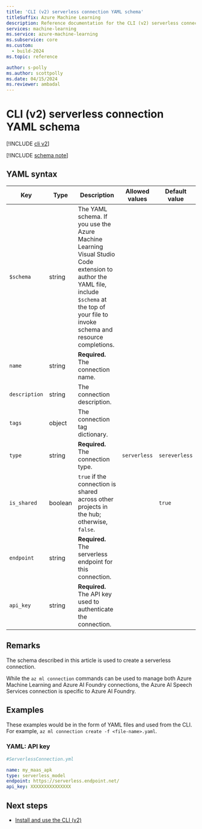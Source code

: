 ```yaml
---
title: 'CLI (v2) serverless connection YAML schema'
titleSuffix: Azure Machine Learning
description: Reference documentation for the CLI (v2) serverless connections YAML schema.
services: machine-learning
ms.service: azure-machine-learning
ms.subservice: core
ms.custom:
  - build-2024
ms.topic: reference

author: s-polly
ms.author: scottpolly
ms.date: 04/15/2024
ms.reviewer: ambadal
---
```


# CLI (v2) serverless connection YAML schema

[!INCLUDE [cli v2](includes/machine-learning-cli-v2.md)]

[!INCLUDE [schema note](includes/machine-learning-preview-old-json-schema-note.md)]

## YAML syntax

| Key | Type | Description | Allowed values | Default value |
| --- | ---- | ----------- | -------------- | ------------- |
| `$schema` | string | The YAML schema. If you use the Azure Machine Learning Visual Studio Code extension to author the YAML file, include `$schema` at the top of your file to invoke schema and resource completions. | | |
| `name` | string | **Required.** The connection name. | | |
| `description` | string | The connection description. | | |
| `tags` | object | The connection tag dictionary. | | |
| `type` | string | **Required.** The connection type. | `serverless` | `sereverless` |
| `is_shared` | boolean | `true` if the connection is shared across other projects in the hub; otherwise, `false`. | | `true` |
| `endpoint` | string | **Required.** The serverless endpoint for this connection. | | |
| `api_key` | string | **Required.** The API key used to authenticate the connection. | | |

## Remarks

The schema described in this article is used to create a serverless connection.

While the `az ml connection` commands can be used to manage both Azure Machine Learning and Azure AI Foundry connections, the Azure AI Speech Services connection is specific to Azure AI Foundry.

## Examples

These examples would be in the form of YAML files and used from the CLI. For example, `az ml connection create -f <file-name>.yaml`. 

### YAML: API key

```yml
#ServerlessConnection.yml

name: my_maas_apk
type: serverless_model
endpoint: https://serverless.endpoint.net/
api_key: XXXXXXXXXXXXXXX
```

## Next steps

- [Install and use the CLI (v2)](how-to-configure-cli.md)
